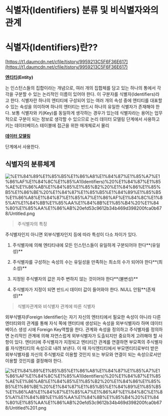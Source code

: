 # 식별자(Identifiers) 분류 및 비식별자와의 관계

# 식별자(Identifiers)란??

[https://t1.daumcdn.net/cfile/tistory/9959213C5F6F36E617](https://t1.daumcdn.net/cfile/tistory/9959213C5F6F36E617)

**[엔티티](https://hoon93.tistory.com/20)(Entity)**

는 인스턴스들의 집합이라는 개념으로, 여러 개의 집합체를 담고 있는 하나의 통에서 각각을 구분할 수 있는 논리적인 이름이 있어야 한다. 이 구분자를 식별자(Identifiers)라고 한다. 식별자란 하나의 엔티티에 구성되어 있는 여러 개의 속성 중에 엔티티를 대표할 수 있는 속성을 의미하며 하나의 엔터티는 반드시 하나의 유일한 식별자가 존재해야 한다. 보통 식별자와 키(Key)를 동일하게 생각하는 경우가 있는데 식별자라는 용어는 업무적으로 구분이 되는 정보로 생각할 수 있으므로 논리 데이터 모델링 단계에서 사용하고 키는 데이터베이스 테이블에 접근을 위한 매개체로서 물리

**[데이터 모델링](https://hoon93.tistory.com/19)** 

단계에서 사용한다. 

## 식별자의 분류체계

![%E1%84%89%E1%85%B5%E1%86%A8%E1%84%87%E1%85%A7%E1%86%AF%E1%84%8C%E1%85%A1(Identifiers)%20%E1%84%87%E1%85%AE%E1%86%AB%E1%84%85%E1%85%B2%20%E1%84%86%E1%85%B5%E1%86%BE%20%E1%84%87%E1%85%B5%E1%84%89%E1%85%B5%E1%86%A8%E1%84%87%E1%85%A7%E1%86%AF%E1%84%8C%E1%85%A1%E1%84%8B%E1%85%AA%E1%84%8B%E1%85%B4%20%E1%84%80%E1%85%AA%E1%86%AB%20efd53c9612b34b469d398200fca0b678/Untitled.png](%E1%84%89%E1%85%B5%E1%86%A8%E1%84%87%E1%85%A7%E1%86%AF%E1%84%8C%E1%85%A1(Identifiers)%20%E1%84%87%E1%85%AE%E1%86%AB%E1%84%85%E1%85%B2%20%E1%84%86%E1%85%B5%E1%86%BE%20%E1%84%87%E1%85%B5%E1%84%89%E1%85%B5%E1%86%A8%E1%84%87%E1%85%A7%E1%86%AF%E1%84%8C%E1%85%A1%E1%84%8B%E1%85%AA%E1%84%8B%E1%85%B4%20%E1%84%80%E1%85%AA%E1%86%AB%20efd53c9612b34b469d398200fca0b678/Untitled.png)

> 주식별자의 특징

주식별자인지 아니면 외부식별자인지 등에 따라 특성이 다소 차이가 있다.

1) 주식별자에 의해 엔티티내에 모든 인스턴스들이 유일하게 구분되어야 한다**(유일성)**

2) 주식별자를 구성하는 속성의 수는 유일성을 만족하는 최소의 수가 되어야 한다**(최소성)**

3) 지정된 주식별자의 값은 자주 변하지 않는 것이어야 한다**(불변성)**

4) 주식별자가 지정이 되면 반드시 데이터 값이 들어와야 한다. NULL 안됨**(존재성)**

> 식별자관계와 비식별자 관계에 따른 식별자

외부식별자(Foreign Identifier)는 자기 자신의 엔터티에서 필요한 속성이 아니라 다른 엔터티와의 관계를 통해 자식 쪽에 엔터티에 생성되는 속성을 외부식별자라 하며 데이터베이스 생성 시에 Foreign Key역할을 한다. 관계와 속성을 정의하고 주식별자를 정의하면 논리적인 관계에 의해 자연스럽게 외부식별자가 도출되지만 중요하게 고려해야 할 사항이 있다. 엔티티에 주식별자가 지정되고 엔티티간 관계를 연결하면 부모쪽의 주식별자를 자식엔티티의 속성으로 내려 보낸다. 이 때 자식엔티티에서 부모엔티티로부터 받은 외부식별자를 자신의 주식별자로 이용할 것인지 또는 부모와 연결이 되는 속성으로서만 이용할 것인지를 결정해야 한다.

![%E1%84%89%E1%85%B5%E1%86%A8%E1%84%87%E1%85%A7%E1%86%AF%E1%84%8C%E1%85%A1(Identifiers)%20%E1%84%87%E1%85%AE%E1%86%AB%E1%84%85%E1%85%B2%20%E1%84%86%E1%85%B5%E1%86%BE%20%E1%84%87%E1%85%B5%E1%84%89%E1%85%B5%E1%86%A8%E1%84%87%E1%85%A7%E1%86%AF%E1%84%8C%E1%85%A1%E1%84%8B%E1%85%AA%E1%84%8B%E1%85%B4%20%E1%84%80%E1%85%AA%E1%86%AB%20efd53c9612b34b469d398200fca0b678/Untitled%201.png](%E1%84%89%E1%85%B5%E1%86%A8%E1%84%87%E1%85%A7%E1%86%AF%E1%84%8C%E1%85%A1(Identifiers)%20%E1%84%87%E1%85%AE%E1%86%AB%E1%84%85%E1%85%B2%20%E1%84%86%E1%85%B5%E1%86%BE%20%E1%84%87%E1%85%B5%E1%84%89%E1%85%B5%E1%86%A8%E1%84%87%E1%85%A7%E1%86%AF%E1%84%8C%E1%85%A1%E1%84%8B%E1%85%AA%E1%84%8B%E1%85%B4%20%E1%84%80%E1%85%AA%E1%86%AB%20efd53c9612b34b469d398200fca0b678/Untitled%201.png)